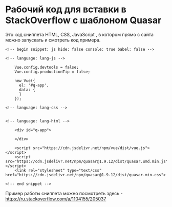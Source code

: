 # Рабочий код для вставки в StackOverflow c шаблоном Quasar

Это код сниппета HTML, CSS, JavaScript , в котором прямо с сайта можно запускать и смотреть код примера.

```
<!-- begin snippet: js hide: false console: true babel: false -->

<!-- language: lang-js -->

    Vue.config.devtools = false;
    Vue.config.productionTip = false;

    new Vue({
      el: '#q-app',
      data: {
      }
    });

<!-- language: lang-css -->

 
<!-- language: lang-html -->

    <div id="q-app">

    </div>

    <script src="https://cdn.jsdelivr.net/npm/vue/dist/vue.js"></script>
    <script src="https://cdn.jsdelivr.net/npm/quasar@1.9.12/dist/quasar.umd.min.js"></script>
    <link rel="stylesheet" type="text/css" href="https://cdn.jsdelivr.net/npm/quasar@1.9.12/dist/quasar.min.css">

<!-- end snippet -->
```

Пример работы сниппета можно посмотреть здесь - https://ru.stackoverflow.com/a/1104155/205037
